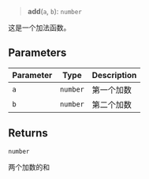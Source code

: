 > **add**(`a`, `b`): `number`

这是一个加法函数。

## Parameters

| Parameter | Type | Description |
| ------ | ------ | ------ |
| `a` | `number` | 第一个加数 |
| `b` | `number` | 第二个加数 |

## Returns

`number`

两个加数的和
